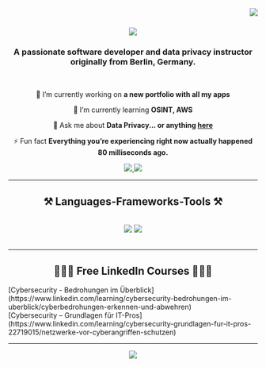 <img align="right" src="https://visitor-badge.laobi.icu/badge?page_id=Itsmejune" />

<h1 align="center">
    <img src="https://readme-typing-svg.herokuapp.com/?font=Righteous&size=35&center=true&vCenter=true&width=500&height=70&duration=4000&lines=Hi+There!+👋;+I'm+Julie!;" />
</h1>

<h3 align="center">A passionate software developer and data privacy instructor originally from Berlin, Germany.</h3>

<br/>

<div align="center">
 
 🔭 I’m currently working on **a new portfolio with all my apps**
 
 🌱 I’m currently learning **OSINT, AWS**

💬 Ask me about **Data Privacy... or anything [here](https://www.linkedin.com/in/juliane-panzer/)**

⚡ Fun fact **Everything you’re experiencing right now actually happened 80 milliseconds ago.**

 </div>
 
<div align="center"> 
  <a href="https://www.linkedin.com/in/juliane-panzer/" target="_blank">
    <img src="https://img.shields.io/badge/LinkedIn-0077B5?style=for-the-badge&logo=linkedin&logoColor=white" target="_blank" />
  </a>
  <a href="https://github.com/Itsmejune" target="_blank">
     <img src="https://img.shields.io/badge/Portfolio-FF5722?style=for-the-badge&logo=todoist&logoColor=white" target="_blank" /> 
  </a>
</div>

 <hr/>
 
<h2 align="center">⚒️ Languages-Frameworks-Tools ⚒️</h2>
<br/>
<div align="center">
    <img src="https://skillicons.dev/icons?i=react,bootstrap,mui,html,css,vscode,github,figma,tailwind,git,r" />
    <img src="https://skillicons.dev/icons?i=nodejs,python,javascript,typescript,express,firebase,mongodb,c,java,nextjs,mysql,flask" /><br>
</div>

<br/>
<hr/>
  <h2 align="center">👩🏼‍💻 Free LinkedIn Courses 👩🏼‍💻</h2>
  [Cybersecurity - Bedrohungen im Überblick](https://www.linkedin.com/learning/cybersecurity-bedrohungen-im-uberblick/cyberbedrohungen-erkennen-und-abwehren)
  <br/>
  [Cybersecurity – Grundlagen für IT-Pros](https://www.linkedin.com/learning/cybersecurity-grundlagen-fur-it-pros-22719015/netzwerke-vor-cyberangriffen-schutzen)
</div>

<hr/>

<div align="center">
<a href="https://www.buymeacoffee.com/itsmejulie"><img src="https://img.buymeacoffee.com/button-api/?text=Buy me a coffee&emoji=&slug=itsmejulie&button_colour=FF5F5F&font_colour=ffffff&font_family=Cookie&outline_colour=000000&coffee_colour=FFDD00" /></a>
</div>

<br/>


